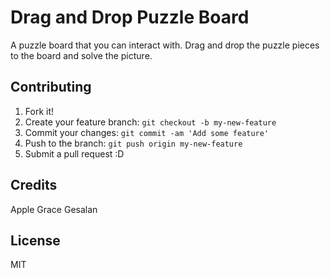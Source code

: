 # Drag and Drop Puzzle Board

A puzzle board that you can interact with. Drag and drop the puzzle pieces to the board and solve the picture.

## Contributing

1. Fork it!
2. Create your feature branch: `git checkout -b my-new-feature`
3. Commit your changes: `git commit -am 'Add some feature'`
4. Push to the branch: `git push origin my-new-feature`
5. Submit a pull request :D


## Credits

Apple Grace Gesalan

## License

MIT